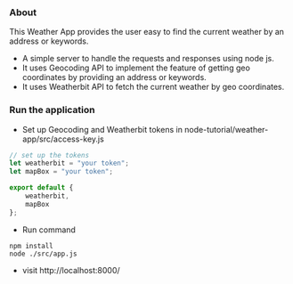 ### About
This Weather App provides the user easy to find the current weather by an address or keywords. 
- A simple server to handle the requests and responses using node js.
- It uses Geocoding API to implement the feature of getting geo coordinates by providing an address or keywords.
- It uses Weatherbit API to fetch the current weather by geo coordinates.

### Run the application
- Set up Geocoding and Weatherbit tokens in node-tutorial/weather-app/src/access-key.js
```javascript
// set up the tokens
let weatherbit = "your token";
let mapBox = "your token";

export default {
	weatherbit,
	mapBox
};
```

- Run command 
```script
npm install
node ./src/app.js
```

- visit http://localhost:8000/